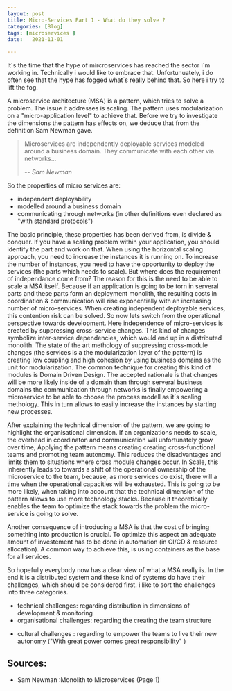 ```yaml
---
layout: post
title: Micro-Services Part 1 - What do they solve ?
categories: [Blog]
tags: [microservices ]
date:   2021-11-01

---
```

 It´s the time that the hype of mircroservices has reached the sector i´m working in. Technically i would like to embrace that. Unfortunuately, i do often see that the hype has fogged what´s really behind that. So here i try to lift the fog. 

A microservice architecture (MSA) is a pattern, which tries to solve a problem. The issue it addresses is scaling.  The pattern uses modularization on a "micro-application level" to achieve that. Before we try to investigate the dimensions the pattern has effects on, we deduce that from the definition Sam Newman gave.  

>  Microservices are independently deployable services modeled around a business domain. They communicate with each other via networks...
>
> -- <cite>Sam Newman</cite>
 
 So the properties of micro services are:
 + independent deployability
 + modelled around a business domain
 + communicating through networks (in other definitions even declared as "with standard protocols")

The basic principle, these properties has been derived from, is divide & conquer. If you have a scaling problem within your application, you should identify the part and work on that. When using the horizontal scaling approach, you need to increase the instances it is running on. To increase the number of instances, you need to have the opportunity to deploy the services (the parts which needs to scale).
But where does the requirement of independance come from? 
The reason for this is the need to be able to scale a MSA itself. Because if an application is going to be torn in serveral parts and these parts form an deployment monolith, the resulting costs in coordination & communication will rise exponentially with an increasing number of micro-services. When creating independent deployable services, this contention risk can be solved. 
So now lets switch from the operational perspective towards development. 
Here independence of micro-services is created by suppressing cross-service changes. This kind of changes symbolize inter-service dependencies, which would end up in a distributed monolith. The state of the art methology of suppressing cross-module changes (the services is a the modularization layer of the pattern) is creating low coupling and high cohesion by using business domains as the unit for modularization. The common technique for creating this kind of modules is Domain Driven Design. The accepted rationale is that changes will be more likely inside of a domain than through serveral business domains
the communication through networks is finally empowering a microservice to be able to choose the process modell as it´s scaling methology. This in turn allows to easily increase the instances by starting new processes.

After explaining the technical dimension of the pattern, we are going to highlight the organisational dimension. If an organizations needs to scale, the overhead in coordinaton and communication will unfortunately grow over time, Applying the pattern means creating creating cross-functional teams and promoting team autonomy. This reduces the disadvantages and limits them to situations where cross module changes occur. In Scale, this inherently leads to towards a shift of the operational ownership of the microservice to the team, because, as more services do exist, there will a time when the operational capacities will be exhausted. This is going to be more likely, when taking into account that the technical dimension of the pattern allows to use more technology stacks. Because it theoretically enables the team to optimize the stack towards the problem the micro-service is going to solve.     

Another consequence of introducing a MSA is that the cost of bringing something into production is crucial. To optimize this aspect an adequate amount of investement has to be done in automation (in CI/CD & resource allocation). A common way to achieve this, is using containers as the base for all services.

So hopefully everybody now has a clear view of what a MSA really is. In the end it is a distributed system and these kind of systems do have their challenges, which should be considered first. i like to sort the challenges into three categories.
 
 * technical challenges: regarding distribution in dimensions of development &  monitoring 
 * organisational challenges: regarding the creating the team structure
 + cultural challenges : regarding to empower the teams to live their new autonomy ("With great power comes great responsibility" ) 
 


## Sources:

* Sam Newman :Monolith to Microservices  (Page 1)

 